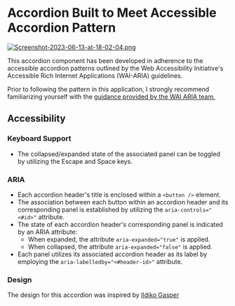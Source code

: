 # Accordion Built to Meet Accessible Accordion Pattern
[![Screenshot-2023-06-13-at-18-02-04.png](https://i.postimg.cc/c4yYhhCM/Screenshot-2023-06-13-at-18-02-04.png)](https://postimg.cc/XXLp7wwp)

This accordion component has been developed in adherence to the accessible accordion patterns outlined by the Web Accessibility Initiative's Accessible Rich Internet Applications (WAI-ARIA) guidelines.

Prior to following the pattern in this application, I strongly recommend familiarizing yourself with the [guidance provided by the WAI ARIA team. ](https://www.w3.org/WAI/ARIA/apg/patterns/accordion/)

## Accessibility
### Keyboard Support
- The collapsed/expanded state of the associated panel can be toggled by utilizing the Escape and Space keys.

### ARIA
- Each accordion header's title is enclosed within a `<button />` element.
- The association between each button within an accordion header and its corresponding panel is established by utilizing the `aria-controls="<#id>"` attribute.
- The state of each accordion header's corresponding panel is indicated by an ARIA attribute:
    - When expanded, the attribute `aria-expanded="true"` is applied.
    - When collapsed, the attribute `aria-expanded="false"` is applied.
- Each panel utilizes its associated accordion header as its label by employing the `aria-labelledby="<#header-id>"` attribute. 

### Design
The design for this accordion was inspired by [Ildiko Gasper](https://dribbble.com/shots/14535305-Accordion-UI-Design)

